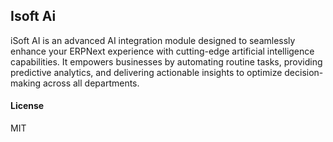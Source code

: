## Isoft Ai

iSoft AI is an advanced AI integration module designed to seamlessly enhance your ERPNext experience with cutting-edge artificial intelligence capabilities. It empowers businesses by automating routine tasks, providing predictive analytics, and delivering actionable insights to optimize decision-making across all departments.

#### License

MIT